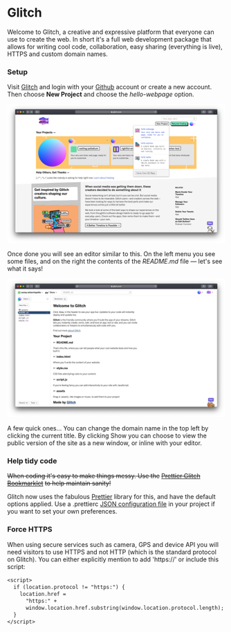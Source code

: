 # Glitch

Welcome to Glitch, a creative and expressive platform that everyone can use to create the web. In short it's a full web development package that allows for writing cool code, collaboration, easy sharing \(everything is live\), HTTPS and custom domain names.

### Setup

Visit [Glitch](https://glitch.com/) and login with your [Github](https://github.com) account or create a new account. Then choose **New Project** and choose the _hello-webpage_ option.

![](../../.gitbook/assets/screenshot-2019-09-23-at-22.47.33.png)

Once done you will see an editor similar to this. On the left menu you see some files, and on the right the contents of the _README.md_ file — let's see what it says!

![](../../.gitbook/assets/screenshot-2019-09-23-at-22.51.39.png)

A few quick ones… You can change the domain name in the top left by clicking the current title. By clicking Show you can choose to view the public version of the site as a new window, or inline with your editor.

### Help tidy code

~~When coding it's easy to make things messy. Use the~~ [~~Prettier Glitch Bookmarklet~~](https://prettier-new.glitch.me/) ~~to help maintain sanity!~~

Glitch now uses the fabulous [Prettier](https://prettier.io/) library for this, and have the default options applied. Use a .prettierc [JSON configuration file](https://prettier.io/docs/en/configuration.html#basic-configuration) in your project if you want to set your own preferences.

### Force HTTPS

When using secure services such as camera, GPS and device API you will need visitors to use HTTPS and not HTTP \(which is the standard protocol on Glitch\). You can either explicitly mention to add 'https://' or include this script:

```markup
<script>
  if (location.protocol != "https:") {
    location.href =
      "https:" +
      window.location.href.substring(window.location.protocol.length);
  }
</script>
```

